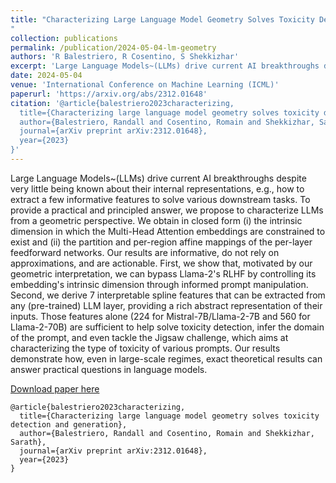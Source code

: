 ```yaml
---
title: "Characterizing Large Language Model Geometry Solves Toxicity Detection and Generation
"
collection: publications
permalink: /publication/2024-05-04-lm-geometry
authors: 'R Balestriero, R Cosentino, S Shekkizhar'
excerpt: 'Large Language Models~(LLMs) drive current AI breakthroughs despite very little being known about their internal representations, e.g., how to extract a few informative features to solve various downstream tasks. To provide a practical and principled answer, we propose to characterize LLMs from a geometric perspective.'
date: 2024-05-04
venue: 'International Conference on Machine Learning (ICML)'
paperurl: 'https://arxiv.org/abs/2312.01648'
citation: '@article{balestriero2023characterizing,
  title={Characterizing large language model geometry solves toxicity detection and generation},
  author={Balestriero, Randall and Cosentino, Romain and Shekkizhar, Sarath},
  journal={arXiv preprint arXiv:2312.01648},
  year={2023}
}'
---
```

Large Language Models~(LLMs) drive current AI breakthroughs despite very little being known about their internal representations, e.g., how to extract a few informative features to solve various downstream tasks. To provide a practical and principled answer, we propose to characterize LLMs from a geometric perspective. We obtain in closed form (i) the intrinsic dimension in which the Multi-Head Attention embeddings are constrained to exist and (ii) the partition and per-region affine mappings of the per-layer feedforward networks. Our results are informative, do not rely on approximations, and are actionable. First, we show that, motivated by our geometric interpretation, we can bypass Llama-2&apos;s RLHF by controlling its embedding&apos;s intrinsic dimension through informed prompt manipulation. Second, we derive 7 interpretable spline features that can be extracted from any (pre-trained) LLM layer, providing a rich abstract representation of their inputs. Those features alone (224 for Mistral-7B/Llama-2-7B and 560 for Llama-2-70B) are sufficient to help solve toxicity detection, infer the domain of the prompt, and even tackle the Jigsaw challenge, which aims at characterizing the type of toxicity of various prompts. Our results demonstrate how, even in large-scale regimes, exact theoretical results can answer practical questions in language models.

[Download paper here](https://arxiv.org/abs/2312.01648)

```
@article{balestriero2023characterizing,
  title={Characterizing large language model geometry solves toxicity detection and generation},
  author={Balestriero, Randall and Cosentino, Romain and Shekkizhar, Sarath},
  journal={arXiv preprint arXiv:2312.01648},
  year={2023}
}
```